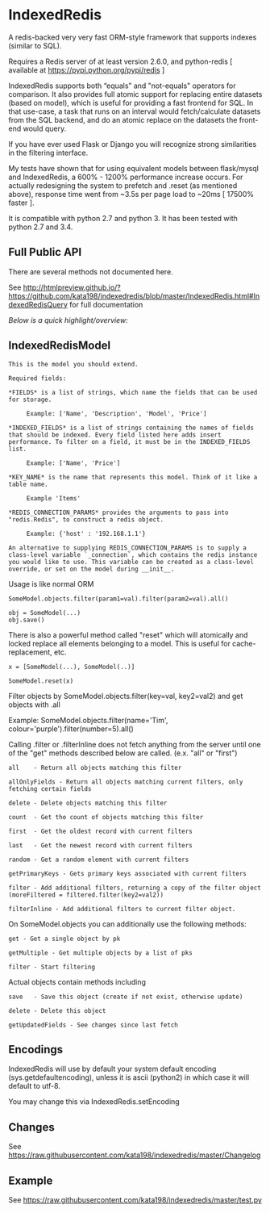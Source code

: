 IndexedRedis
============

A redis-backed very very fast ORM-style framework that supports indexes (similar to SQL).

Requires a Redis server of at least version 2.6.0, and python-redis [ available at https://pypi.python.org/pypi/redis ]

IndexedRedis supports both “equals” and "not-equals" operators for comparison. It also provides full atomic support for replacing entire datasets (based on model), which is useful for providing a fast frontend for SQL. In that use-case, a task that runs on an interval would fetch/calculate datasets from the SQL backend, and do an atomic replace on the datasets the front-end would query.

If you have ever used Flask or Django you will recognize strong similarities in the filtering interface. 

My tests have shown that for using equivalent models between flask/mysql and IndexedRedis, a 600% - 1200% performance increase occurs. For actually redesigning the system to prefetch and .reset (as mentioned above), response time went from ~3.5s per page load to ~20ms [ 17500% faster ].

It is compatible with python 2.7 and python 3. It has been tested with python 2.7 and 3.4.


Full Public API
---------------

There are several methods not documented here. 

See http://htmlpreview.github.io/?https://github.com/kata198/indexedredis/blob/master/IndexedRedis.html#IndexedRedisQuery for full documentation


*Below is a quick highlight/overview:*

IndexedRedisModel
-----------------

	This is the model you should extend.

	Required fields:

	*FIELDS* is a list of strings, which name the fields that can be used for storage.

		 Example: ['Name', 'Description', 'Model', 'Price']

	*INDEXED_FIELDS* is a list of strings containing the names of fields that should be indexed. Every field listed here adds insert performance. To filter on a field, it must be in the INDEXED_FIELDS list.

		 Example: ['Name', 'Price']

	*KEY_NAME* is the name that represents this model. Think of it like a table name.

		 Example 'Items'

	*REDIS_CONNECTION_PARAMS* provides the arguments to pass into "redis.Redis", to construct a redis object.

		 Example: {'host' : '192.168.1.1'}

	An alternative to supplying REDIS_CONNECTION_PARAMS is to supply a class-level variable `_connection`, which contains the redis instance you would like to use. This variable can be created as a class-level override, or set on the model during __init__. 


Usage is like normal ORM

	SomeModel.objects.filter(param1=val).filter(param2=val).all()

	obj = SomeModel(...)
	obj.save()

There is also a powerful method called "reset" which will atomically and locked replace all elements belonging to a model. This is useful for cache-replacement, etc.

	x = [SomeModel(...), SomeModel(..)]

	SomeModel.reset(x)


Filter objects by SomeModel.objects.filter(key=val, key2=val2) and get objects with .all

Example: SomeModel.objects.filter(name='Tim', colour='purple').filter(number=5).all()

Calling .filter or .filterInline does not fetch anything from the server until one of the "get" methods described below are called. (e.x. "all" or "first")

	all    - Return all objects matching this filter

	allOnlyFields - Return all objects matching current filters, only fetching certain fields

	delete - Delete objects matching this filter

	count  - Get the count of objects matching this filter

	first  - Get the oldest record with current filters

	last   - Get the newest record with current filters

	random - Get a random element with current filters

	getPrimaryKeys - Gets primary keys associated with current filters

	filter - Add additional filters, returning a copy of the filter object (moreFiltered = filtered.filter(key2=val2))

	filterInline - Add additional filters to current filter object. 


On SomeModel.objects you can additionally use the following methods:

	get - Get a single object by pk

	getMultiple - Get multiple objects by a list of pks

	filter - Start filtering


Actual objects contain methods including

	save   - Save this object (create if not exist, otherwise update)

	delete - Delete this object

	getUpdatedFields - See changes since last fetch


Encodings
---------

IndexedRedis will use by default your system default encoding (sys.getdefaultencoding), unless it is ascii (python2) in which case it will default to utf-8.

You may change this via IndexedRedis.setEncoding

Changes
-------

See https://raw.githubusercontent.com/kata198/indexedredis/master/Changelog

Example
-------

See https://raw.githubusercontent.com/kata198/indexedredis/master/test.py
